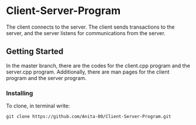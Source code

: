 # Client-Server-Program

The client connects to the server. The client sends transactions to the server, and the server listens for communications from the server.

## Getting Started

In the master branch, there are the codes for the client.cpp program and the server.cpp program. Additionally, there are man pages for the client program 
and the server program.

### Installing

To clone, in terminal write:

```
git clone https://github.com/Anita-00/Client-Server-Program.git
```

